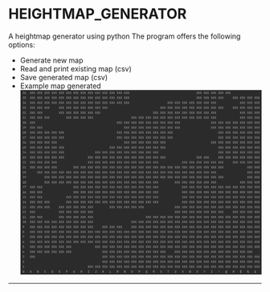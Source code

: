 # HEIGHTMAP_GENERATOR
A heightmap generator using python
The program offers the following options:
* Generate new map
* Read and print existing map (csv)
* Save generated map (csv)
* Example map generated
![Map generated by the script](map.png)

----
